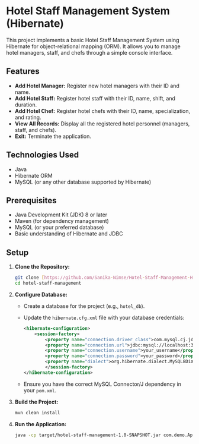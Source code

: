 # Hotel Staff Management System (Hibernate)

This project implements a basic Hotel Staff Management System using Hibernate for object-relational mapping (ORM). It allows you to manage hotel managers, staff, and chefs through a simple console interface.

## Features

-   **Add Hotel Manager:** Register new hotel managers with their ID and name.
-   **Add Hotel Staff:** Register hotel staff with their ID, name, shift, and duration.
-   **Add Hotel Chef:** Register hotel chefs with their ID, name, specialization, and rating.
-   **View All Records:** Display all the registered hotel personnel (managers, staff, and chefs).
-   **Exit:** Terminate the application.

## Technologies Used

-   Java
-   Hibernate ORM
-   MySQL (or any other database supported by Hibernate)

## Prerequisites

-   Java Development Kit (JDK) 8 or later
-   Maven (for dependency management)
-   MySQL (or your preferred database)
-   Basic understanding of Hibernate and JDBC

## Setup

1.  **Clone the Repository:**

    ```bash
    git clone [https://github.com/Sanika-Nimse/Hotel-Staff-Management-Hibernate-Project.git]
    cd hotel-staff-management
    ```

2.  **Configure Database:**

    -   Create a database for the project (e.g., `hotel_db`).
    -   Update the `hibernate.cfg.xml` file with your database credentials:

        ```xml
        <hibernate-configuration>
            <session-factory>
                <property name="connection.driver_class">com.mysql.cj.jdbc.Driver</property>
                <property name="connection.url">jdbc:mysql://localhost:3306/hotel_db</property>
                <property name="connection.username">your_username</property>
                <property name="connection.password">your_password</property>
                <property name="dialect">org.hibernate.dialect.MySQL8Dialect</property>
                </session-factory>
        </hibernate-configuration>
        ```

    -   Ensure you have the correct MySQL Connector/J dependency in your `pom.xml`.

3.  **Build the Project:**

    ```bash
    mvn clean install
    ```

4.  **Run the Application:**

    ```bash
    java -cp target/hotel-staff-management-1.0-SNAPSHOT.jar com.demo.App
    ```
